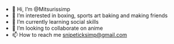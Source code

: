 - 👋 Hi, I’m @Mitsurissimp
- 👀 I’m interested in boxing, sports art baking and making friends
- 🌱 I’m currently learning social skills
- 💞️ I’m looking to collaborate on anime
- 📫 How to reach me snipeticksimp@gmail.com 

<!---
Mitsurissimp/Mitsurissimp is a ✨ special ✨ repository because its `README.md` (this file) appears on your GitHub profile.
You can click the Preview link to take a look at your changes.
--->
